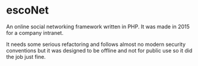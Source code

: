 # escoNet
An online social networking framework written in PHP. It was made in 2015 for a company intranet.

It needs some serious refactoring and follows almost no modern security conventions but it was designed to be offline and not for public use so it did the job just fine.